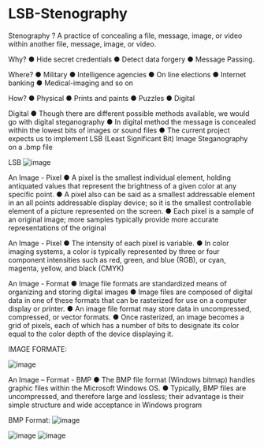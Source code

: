 # LSB-Stenography


Stenography ?
A practice of concealing a file, message, image, 
or video within another file, message, image, or video.


Why?
● Hide secret credentials
● Detect data forgery
● Message Passing.


Where?
● Military 
● Intelligence agencies
● On line elections
● Internet banking
● Medical-imaging and so on

How?
● Physical 
● Prints and paints
● Puzzles
● Digital


Digital
● Though there are different possible methods available, 
we would go with digital steganography
● In digital method the message is concealed within the 
lowest bits of images or sound files
● The current project expects us to implement LSB (Least 
Significant Bit) Image Steganography on a .bmp file 

LSB 
![image](https://github.com/Yuki-Rito/LSB-Stenography-/assets/111669838/3f28931a-c0b4-4095-b82f-971e84b61bbf)

An Image - Pixel
● A pixel is the smallest individual element, holding 
antiquated values that represent the brightness of a 
given color at any specific point.
● A pixel also can be said as a smallest addressable 
element in an all points addressable display device; so 
it is the smallest controllable element of a picture 
represented on the screen.
● Each pixel is a sample of an original image; more 
samples typically provide more accurate 
representations of the original


An Image - Pixel
● The intensity of each pixel is variable.
● In color imaging systems, a color is typically 
represented by three or four component intensities such 
as red, green, and blue (RGB), or cyan, magenta, 
yellow, and black (CMYK)



An Image - Format
● Image file formats are standardized means of organizing 
and storing digital images
● Image files are composed of digital data in one of these 
formats that can be rasterized for use on a computer 
display or printer. 
● An image file format may store data in uncompressed, 
compressed, or vector formats.
● Once rasterized, an image becomes a grid of pixels, 
each of which has a number of bits to designate its 
color equal to the color depth of the device displaying 
it.


IMAGE FORMATE:

![image](https://github.com/Yuki-Rito/LSB-Stenography-/assets/111669838/ca18c7f6-a01c-46e8-974e-b2c18e55f999)

An Image – Format - BMP
● The BMP file format (Windows bitmap) handles graphic 
files within the Microsoft Windows OS. 
● Typically, BMP files are uncompressed, and therefore 
large and lossless; their advantage is their simple 
structure and wide acceptance in Windows program


BMP Format: ![image](https://github.com/Yuki-Rito/LSB-Stenography-/assets/111669838/04295b0b-d552-401a-b9d3-7b495d426e23)


![image](https://github.com/Yuki-Rito/LSB-Stenography-/assets/111669838/620fc1d1-649c-484b-b6f5-eb9906bb4975)
![image](https://github.com/Yuki-Rito/LSB-Stenography-/assets/111669838/3e820938-a32d-42dd-a27a-444a9a95e83d)

